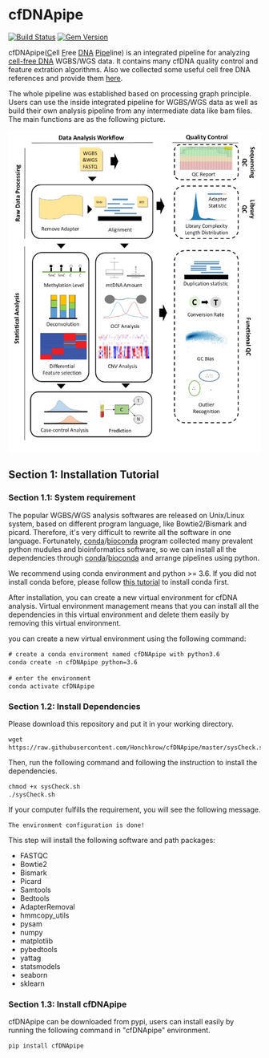 # cfDNApipe

[![Build Status](https://travis-ci.org/pages-themes/minimal.svg?branch=master)](https://travis-ci.org/pages-themes/minimal) [![Gem Version](https://badge.fury.io/rb/jekyll-theme-minimal.svg)](https://badge.fury.io/rb/jekyll-theme-minimal)

cfDNApipe(<u>C</u>ell <u>F</u>ree <u>DNA</u> <u>Pipe</u>line) is an integrated pipeline for analyzing [cell-free DNA](https://en.wikipedia.org/wiki/Circulating_free_DNA) WGBS/WGS data. It contains many cfDNA quality control and feature extration algorithms. Also we collected some useful cell free DNA references and provide them [here](https://honchkrow.github.io/cfDNAReferences/).

The whole pipeline was established based on processing graph principle. Users can use the inside integrated pipeline for WGBS/WGS data as well as build their own analysis pipeline from any intermediate data like bam files. The main functions are as the following picture.

![cfDNApipe Functions](./cfDNApipe_picture1.jpg)

## Section 1: Installation Tutorial

### Section 1.1: System requirement
The popular WGBS/WGS analysis softwares are released on Unix/Linux system, based on different program language, like Bowtie2/Bismark and picard. Therefore, it's very difficult to rewrite all the software in one language. Fortunately, [conda](https://docs.conda.io/en/latest/)/[bioconda](http://bioconda.github.io/) program collected many prevalent python mudules and bioinformatics software, so we can install all the dependencies through [conda](https://docs.conda.io/en/latest/)/[bioconda](http://bioconda.github.io/) and arrange pipelines using python.

We recommend using conda environment and python >= 3.6. If you did not install conda before, please follow [this tutorial](https://docs.conda.io/projects/conda/en/latest/user-guide/install/) to install conda first.

After installation, you can create a new virtual environment for cfDNA analysis. Virtual environment management means that you can install all the dependencies in this virtual environment and delete them easily by removing this virtual environment.

you can create a new virtual environment using the following command:

```shell
# create a conda environment named cfDNApipe with python3.6
conda create -n cfDNApipe python=3.6

# enter the environment
conda activate cfDNApipe
```

### Section 1.2: Install Dependencies
Please download this repository and put it in your working directory.

```shell
wget https://raw.githubusercontent.com/Honchkrow/cfDNApipe/master/sysCheck.sh
```

Then, run the following command and following the instruction to install the dependencies.

```shell
chmod +x sysCheck.sh
./sysCheck.sh
```

If your computer fulfills the requirement, you will see the following message.

```shell
The environment configuration is done!
```

This step will install the following software and path packages:
+ FASTQC
+ Bowtie2
+ Bismark
+ Picard
+ Samtools
+ Bedtools
+ AdapterRemoval
+ hmmcopy_utils
+ pysam
+ numpy
+ matplotlib
+ pybedtools
+ yattag
+ statsmodels
+ seaborn
+ sklearn

### Section 1.3: Install cfDNApipe
cfDNApipe can be downloaded from pypi, users can install easily by running the following command in "cfDNApipe" environment.

```shell
pip install cfDNApipe
```
